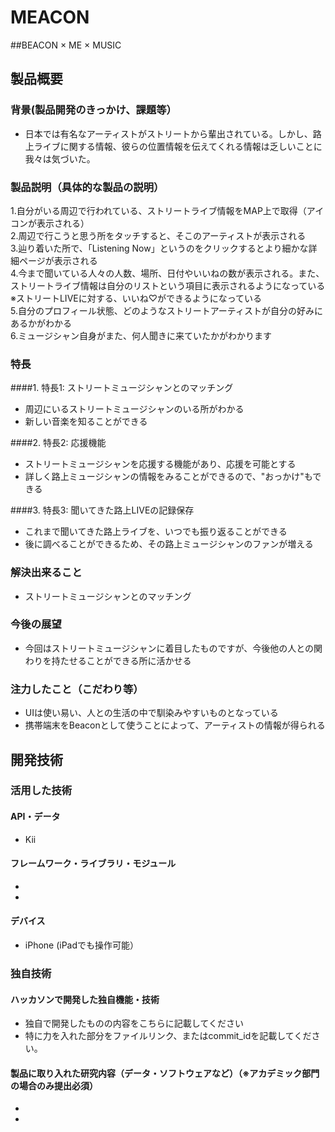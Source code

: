 # MEACON 
##BEACON × ME × MUSIC
## 製品概要
### 背景(製品開発のきっかけ、課題等）
* 日本では有名なアーティストがストリートから輩出されている。しかし、路上ライブに関する情報、彼らの位置情報を伝えてくれる情報は乏しいことに我々は気づいた。
  
### 製品説明（具体的な製品の説明）
1.自分がいる周辺で行われている、ストリートライブ情報をMAP上で取得（アイコンが表示される）  
2.周辺で行こうと思う所をタッチすると、そこのアーティストが表示される  
3.辿り着いた所で、「Listening Now」というのをクリックするとより細かな詳細ページが表示される  
4.今まで聞いている人々の人数、場所、日付やいいねの数が表示される。また、ストリートライブ情報は自分のリストという項目に表示されるようになっている  
※ストリートLIVEに対する、いいね♡ができるようになっている  
5.自分のプロフィール状態、どのようなストリートアーティストが自分の好みにあるかがわかる  
6.ミュージシャン自身がまた、何人聞きに来ていたかがわかります  
  
### 特長
####1. 特長1: ストリートミュージシャンとのマッチング
* 周辺にいるストリートミュージシャンのいる所がわかる
* 新しい音楽を知ることができる    

####2. 特長2: 応援機能
* ストリートミュージシャンを応援する機能があり、応援を可能とする
* 詳しく路上ミュージシャンの情報をみることができるので、"おっかけ"もできる 

####3. 特長3: 聞いてきた路上LIVEの記録保存
* これまで聞いてきた路上ライブを、いつでも振り返ることができる  
* 後に調べることができるため、その路上ミュージシャンのファンが増える
  
### 解決出来ること
* ストリートミュージシャンとのマッチング

### 今後の展望
* 今回はストリートミュージシャンに着目したものですが、今後他の人との関わりを持たせることができる所に活かせる

### 注力したこと（こだわり等）
* UIは使い易い、人との生活の中で馴染みやすいものとなっている
* 携帯端末をBeaconとして使うことによって、アーティストの情報が得られる

## 開発技術
### 活用した技術
#### API・データ
* Kii  

#### フレームワーク・ライブラリ・モジュール
* 
* 

#### デバイス
* iPhone (iPadでも操作可能）  

### 独自技術
#### ハッカソンで開発した独自機能・技術
* 独自で開発したものの内容をこちらに記載してください
* 特に力を入れた部分をファイルリンク、またはcommit_idを記載してください。

#### 製品に取り入れた研究内容（データ・ソフトウェアなど）（※アカデミック部門の場合のみ提出必須）
* 
* 
